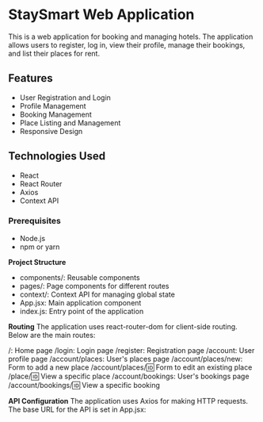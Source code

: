# StaySmart Web Application

This is a web application for booking and managing hotels. The application allows users to register, log in, view their profile, manage their bookings, and list their places for rent.

## Features

- User Registration and Login
- Profile Management
- Booking Management
- Place Listing and Management
- Responsive Design

## Technologies Used

- React
- React Router
- Axios
- Context API

### Prerequisites
- Node.js
- npm or yarn
  
**Project Structure**
- components/: Reusable components
- pages/: Page components for different routes
- context/: Context API for managing global state
- App.jsx: Main application component
- index.js: Entry point of the application

**Routing**
The application uses react-router-dom for client-side routing. Below are the main routes:

/: Home page
/login: Login page
/register: Registration page
/account: User profile page
/account/places: User's places page
/account/places/new: Form to add a new place
/account/places/:id: Form to edit an existing place
/place/:id: View a specific place
/account/bookings: User's bookings page
/account/bookings/:id: View a specific booking

**API Configuration**
The application uses Axios for making HTTP requests. The base URL for the API is set in App.jsx:
